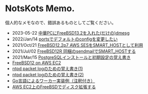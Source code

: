 # NotsKots Memo.

個人的なメモなので、錯誤あるものとしてご覧ください。

- 2023-05-22 [中華PCにFreeBSD13.2を入れた(だけの)dmesg](./N5105-8GB-128GB-4xi226V.md)
- 2022/Jan/14 [portsでデフォルトのconfigを変更したい](./port_and_make.conf.md)
- 2021/Oct/21 [FreeBSD12.2p7 AWS SESをSMART_HOSTとして利用](./SMART_HOST-freebsd-postfix.md)
- 2021/Jul/02 [FreeBSD12R 同梱のsendmailでSMART_HOSTする](./SMART_HOST-freebsd-sendmail.md)
- 2021/Mar/15 [PostgreSQLインストールと初期設定の覚え書き](./PostgreSQL-initconf.md)
- [FreeBSD12 on AWS EC2](./FreeBSD12-on-AWS-EC2.md)
- [ntpd packet logのための覚え書き(1)](./ntpd-receive.md)
- [ntpd packet logのための覚え書き(2)](./ntpd-private.md)
- [Go言語によるワーカー実装例（注釈付き）](./Golang-worker-example-annotated.md)
- [AWS EC2上のFreeBSDでディスク拡張する](./AWS-EC2-FreeBSD-UFS-Expansion.md)


